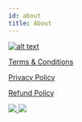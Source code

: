 ```yaml
---
id: about
title: About
---
```


<a href="https://www.beanstack.com" class="logo">![alt text](https://www.beanstack.com/hubfs/Website%20Assets/images/beanstack-logo-1.svg "Beanstack logo")</a>

[Terms & Conditions](terms.html)

[Privacy Policy](privacy.html)

[Refund Policy](refund.html)


<div class="social">
  <a href="https://www.facebook.com/Zoobean/">
    <img src="https://img.icons8.com/ios-glyphs/30/000000/facebook-new.png">
  </a>
  <a href="https://twitter.com/zoobeanreads">
    <img src="https://img.icons8.com/ios-glyphs/30/000000/twitter.png">
  </a>
</div>


